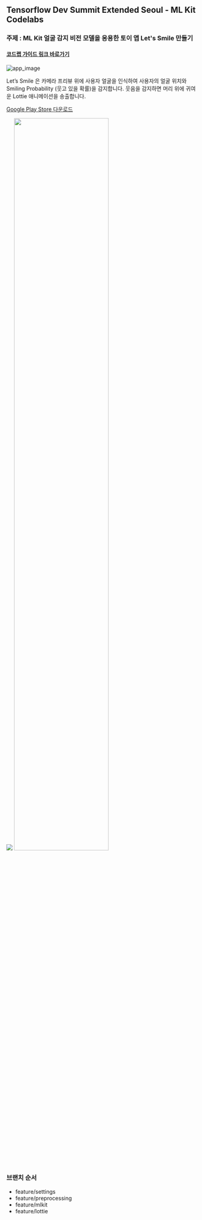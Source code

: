 ## Tensorflow Dev Summit Extended Seoul - ML Kit Codelabs

### 주제 : ML Kit 얼굴 감지 비전 모델을 응용한 토이 앱 Let's Smile 만들기

#### [코드랩 가이드 링크 바로가기](https://gdg-mlkit-codelabs.firebaseapp.com/)

![app_image](./img/app_image.png)

Let’s Smile 은 카메라 프리뷰 위에 사용자 얼굴을 인식하여 사용자의 얼굴 위치와 Smiling Probability (웃고 있을 확률)을 감지합니다. 웃음을 감지하면 머리 위에 귀여운 Lottie 애니메이션을 송출합니다.

[Google Play Store 다운로드](https://play.google.com/store/apps/details?id=jeongari.com.lusmile)

<img src='./img/gdg_seoul_logo.jpeg'>

<img src='./img/mot_slogan.png' width="70%" height="70%">



### 브랜치 순서

- feature/settings
- feature/preprocessing
- feature/mlkit
- feature/lottie
